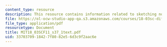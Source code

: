 ```yaml
---
content_type: resource
description: This resource contains information related to sketching non linear systems.
file: https://ol-ocw-studio-app-qa.s3.amazonaws.com/courses/18-03sc-differential-equations-fall-2011/3370370918427f8082e56d3c9f2aac6e_MIT18_03SCF11_s37_1text.pdf
file_type: application/pdf
resourcetype: Document
title: MIT18_03SCF11_s37_1text.pdf
uid: 33703709-1842-7f80-82e5-6d3c9f2aac6e
---
```

